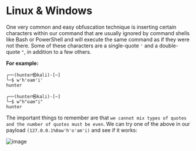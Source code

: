 # Linux & Windows
One very common and easy obfuscation technique is inserting certain characters within our command that are usually ignored by command shells like Bash or PowerShell and will execute the same command as if they were not there. Some of these characters are a single-quote `'` and a double-quote `"`, in addition to a few others.

**For example:**
```
┌──(hunter㉿kali)-[~]
└─$ w'h'oam'i'
hunter
```

```
┌──(hunter㉿kali)-[~]
└─$ w"h"oam"i"
hunter
```
The important things to remember are that `we cannot mix types of quotes and the number of quotes must be even`. We can try one of the above in our payload `(127.0.0.1%0aw'h'o'am'i)` and see if it works:

![image](https://github.com/offensivecyber03/htbacademy/assets/71892943/a317fa0d-8f3c-4c4d-bcba-aff63fa20538)
